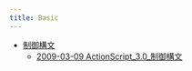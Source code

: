 ```yaml
---
title: Basic
---
```



- [制御構文](./制御構文/index.md)
    - [2009-03-09 ActionScript_3.0_制御構文](./../../../../../d/2009/03/09/ActionScript_3.0_制御構文.md)




